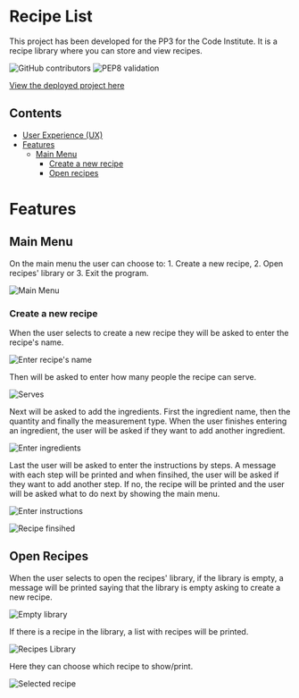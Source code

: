 # Recipe List

This project has been developed for the PP3 for the Code Institute. It is
a recipe library where you can store and view recipes.

![GitHub contributors](https://img.shields.io/badge/CONTRIBUTORS-1-<RED>) ![PEP8 validation](https://img.shields.io/badge/PEP8-VALIDATED-<GREEN>)

[View the deployed project here](https://recipe-list-3ecfc536592a.herokuapp.com/)

## Contents

* [User Experience (UX)](#user-experience-ux)  
* [Features](#features)
  * [Main Menu](#main-menu)
    * [Create a new recipe](#create-a-new-recipe)
    * [Open recipes](#open-recipes)

# Features

## Main Menu
On the main menu the user can choose to: 1. Create a new recipe, 2. Open recipes' library or 3. Exit the program.

![Main Menu](/documentation/images/features/main_menu.png)

### Create a new recipe
When the user selects to create a new recipe they will be asked to enter the recipe's name.

![Enter recipe's name](/documentation/images/features/recipe_name.png)

Then will be asked to enter how many people the recipe can serve.

![Serves](/documentation/images/features/serves.png)

Next will be asked to add the ingredients. First the ingredient name, then the quantity and finally the measurement type. When the user finishes entering an ingredient, the user will be asked if they want to add another ingredient.

![Enter ingredients](/documentation/images/features/ingredient_quantity_measurement_type.png)

Last the user will be asked to enter the instructions by steps. A message with each step will be printed and when finsihed, the user will be asked if
they want to add another step. If no, the recipe will be printed and the user will be asked what to do next by showing the main menu.

![Enter instructions](/documentation/images/features/instructions_steps.png)

![Recipe finsihed](/documentation/images/features/recipe_finished.png)

## Open Recipes
When the user selects to open the recipes' library, if the library is empty, a message will be printed saying that the library is empty asking to create a new recipe.

![Empty library](/documentation/images/features/test_empty_list.png)

If there is a recipe in the library, a list with recipes will be printed.

![Recipes Library](/documentation/images/features/recipes_library.png)

Here they can choose which recipe to show/print.

![Selected recipe](/documentation/images/features/printed_recipe.png)



